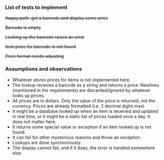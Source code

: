 ### List of tests to implement

~~Happy path: get a barcode and display some price~~

~~Barcode is empty~~

~~Looking up the barcode raises an error~~

~~Item price for barcode is not found~~

~~Price format needs adjusting~~


### Assumptions and observations
- Whatever stores prices for items is not implemented here.
- The lookup receives a barcode as a string and returns a price. Newlines (mentioned in the requirements) are discarded/ignored by whatever looks up prices.
- All prices are in dollars. Only the value of the price is returned, not the currency. Prices are already formatted (i.e. 2 decimal digits max)
- It might be a database looked up when an item is received and updated in real time, or it might be a static list of prices loaded once a day. It does not matter here.
- It returns some special value or exception if an item looked up is not found.
- It can fail for other mysterious reasons and throw an exception.
- Lookups are done synchronously.
- The display cannot fail, and if it does, the error is handled somewhere else.
